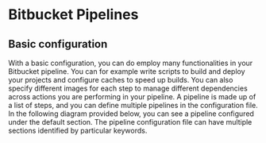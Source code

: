 # Bitbucket Pipelines

## Basic configuration

With a basic configuration, you can do employ many functionalities in your Bitbucket pipeline.  You can for example
write scripts to build and deploy your projects and configure caches to speed up builds. 
You can also specify different images for each step to manage different dependencies across actions you are performing in your pipeline.
A pipeline is made up of a list of steps, and you can define multiple pipelines in the configuration file. 
In the following diagram provided below, you can see a pipeline configured under the default section. 
The pipeline configuration file can have multiple sections identified by particular keywords.